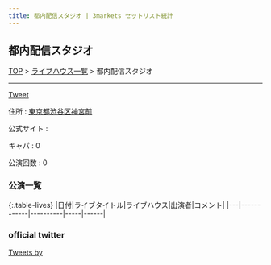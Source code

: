 ```yaml
---
title: 都内配信スタジオ | 3markets セットリスト統計
---
```

## 都内配信スタジオ

[TOP](/setlist/) > [ライブハウス一覧](livehouses.html) > 都内配信スタジオ

___

<a href="https://twitter.com/share?ref_src=twsrc%5Etfw" data-text="3markets[ ]セットリスト > 都内配信スタジオ" class="twitter-share-button" data-via="3markets" data-hashtags="3markets" data-related="3markets" data-show-count="false">Tweet</a>

住所
:    <a href="https://www.google.co.jp/maps/search/%E6%9D%B1%E4%BA%AC%E9%83%BD%E6%B8%8B%E8%B0%B7%E5%8C%BA%E7%A5%9E%E5%AE%AE%E5%89%8D" rel="noopener noreferrer" target="_blank">東京都渋谷区神宮前</a>

公式サイト
:    []()

キャパ
:    0

公演回数
: 0



### 公演一覧

{:.table-lives}
|日付|ライブタイトル|ライブハウス|出演者|コメント|
|---|------------|----------|-----|------|




### official twitter

<a class="twitter-timeline" href="https://twitter.com/?ref_src=twsrc%5Etfw">Tweets by </a> <script async src="https://platform.twitter.com/widgets.js" charset="utf-8"></script>


<script async src="https://platform.twitter.com/widgets.js" charset="utf-8"></script>